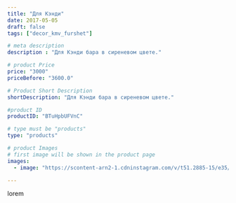 ```yaml
---
title: "Для Кэнди"
date: 2017-05-05
draft: false
tags: ["decor_kmv_furshet"]

# meta description
description : "Для Кэнди бара в сиреневом цвете."

# product Price
price: "3000"
priceBefore: "3600.0"

# Product Short Description
shortDescription: "Для Кэнди бара в сиреневом цвете."

#product ID
productID: "BTuHpbUFVnC"

# type must be "products"
type: "products"

# product Images
# first image will be shown in the product page
images:
  - image: "https://scontent-arn2-1.cdninstagram.com/v/t51.2885-15/e35/18252557_1340441599367943_152052455142588416_n.jpg?tp=1&_nc_ht=scontent-arn2-1.cdninstagram.com&_nc_cat=103&_nc_ohc=3SWq8-pRxKoAX-o94jT&ccb=7-4&oh=6a7579a9f32ab4c9b2a2a380591c0794&oe=6083A0DC&_nc_sid=86f79a&ig_cache_key=MTUwODE3NjU1ODM2Nzc5MTU1NA%3D%3D.2-ccb7-4"

---
```

lorem
